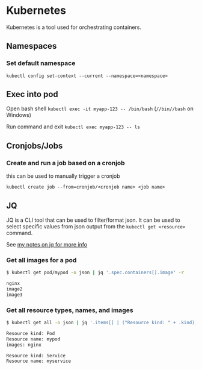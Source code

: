 # Kubernetes

Kubernetes is a tool used for orchestrating containers.

## Namespaces

### Set default namespace

`kubectl config set-context --current --namespace=<namespace>`

## Exec into pod

Open bash shell `kubectl exec -it myapp-123 -- /bin/bash` (`//bin//bash` on Windows)

Run command and exit `kubectl exec myapp-123 -- ls`

## Cronjobs/Jobs

### Create and run a job based on a cronjob

this can be used to manually trigger a cronjob

`kubectl create job --from=cronjob/<cronjob name> <job name>`

## JQ

JQ is a CLI tool that can be used to filter/format json. It can be used to select specific values from json output from the `kubectl get <resource>` command.

See [my notes on jq for more info](../cli/jq)

### Get all images for a pod

```sh
$ kubectl get pod/mypod -o json | jq '.spec.containers[].image' -r

nginx
image2
image3
```

### Get all resource types, names, and images

```sh
$ kubectl get all -o json | jq '.items[] | ("Resource kind: " + .kind),("Resource name: " + .metadata.name),("images: " + spec.containers[]?.image),("")' -r

Resource kind: Pod
Resource name: mypod
images: nginx

Resource kind: Service
Resource name: myservice
```

